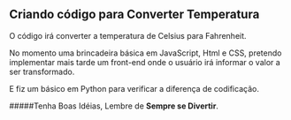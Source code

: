 ## Criando código para Converter Temperatura

O código irá converter a temperatura de Celsius para Fahrenheit.

No momento uma brincadeira básica em JavaScript, Html e CSS, pretendo implementar mais tarde um front-end onde o usuário irá informar o valor a ser transformado.

E fiz um básico em Python para verificar a diferença de codificação.

#####Tenha Boas Idéias, Lembre de **Sempre se Divertir**.
